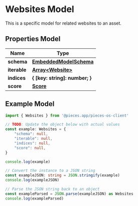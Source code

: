 
# Websites Model

This is a specific model for related websites to an asset.

## Properties Model

Name | Type
------------ | -------------
**schema** | [**EmbeddedModelSchema**](EmbeddedModelSchema)
**iterable** | [**Array&lt;Website&gt;**](Website)
**indices** | **\{ [key: string]: number; \}**
**score** | [**Score**](Score)

## Example Model

```typescript
import { Websites } from '@pieces.app/pieces-os-client'

// TODO: Update the object below with actual values
const example: Websites = {
    "schema": null,
    "iterable": null,
    "indices": null,
    "score": null,
}

console.log(example)

// Convert the instance to a JSON string
const exampleJSON: string = JSON.stringify(example)
console.log(exampleJSON)

// Parse the JSON string back to an object
const exampleParsed = JSON.parse(exampleJSON) as Websites
console.log(exampleParsed)
```


